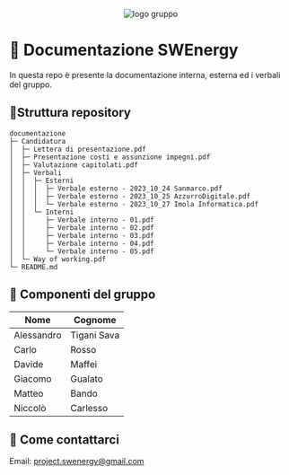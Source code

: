 <div align="center">

![logo gruppo](https://i.ibb.co/kGfKfMt/swe.png)

</div>

# 📄 Documentazione SWEnergy 
In questa repo è presente la documentazione interna, esterna ed i verbali del 
gruppo.

## 🌲Struttura repository
```
documentazione
├─ Candidatura
│  ├─ Lettera di presentazione.pdf
│  ├─ Presentazione costi e assunzione impegni.pdf
│  ├─ Valutazione capitolati.pdf
│  ├─ Verbali
│  │  ├─ Esterni
│  │  │  ├─ Verbale esterno - 2023_10_24 Sanmarco.pdf
│  │  │  ├─ Verbale esterno - 2023_10_25 AzzurroDigitale.pdf
│  │  │  └─ Verbale esterno - 2023_10_27 Imola Informatica.pdf
│  │  └─ Interni
│  │     ├─ Verbale interno - 01.pdf
│  │     ├─ Verbale interno - 02.pdf
│  │     ├─ Verbale interno - 03.pdf
│  │     ├─ Verbale interno - 04.pdf
│  │     └─ Verbale interno - 05.pdf
│  └─ Way of working.pdf
└─ README.md
```
## 👥 Componenti del gruppo 

| Nome | Cognome |
| --- | --- |
| Alessandro| Tigani Sava |
| Carlo | Rosso|
| Davide | Maffei |
| Giacomo | Gualato |
| Matteo | Bando |
| Niccolò | Carlesso |

## 📨 Come contattarci 
Email: project.swenergy@gmail.com
